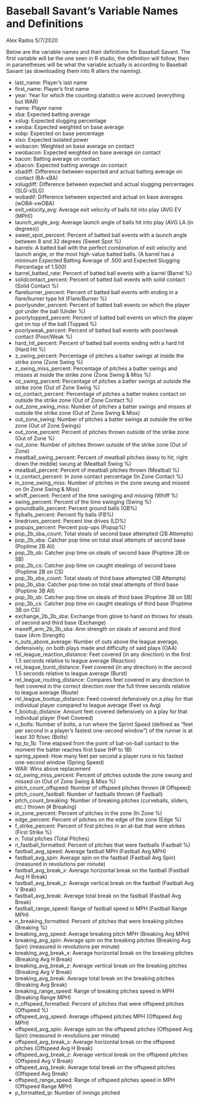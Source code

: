Baseball Savant’s Variable Names and Definitions
================
Alex Rados
5/7/2020

Below are the variable names and their definitions for Baseball Savant.
The first variable will be the one seen in R studio, the definition will
follow, then in paranetheses will be what the variable actually is
according to Baseball Savant (as downloading them into R alters the
naming).

  - last\_name: Player’s last name
  - first\_name: Player’s first name
  - year: Year for which the counting statistics were accrued
    (everything but WAR)
  - name: Player name
  - xba: Expected batting average
  - xslug: Expected slugging percentage
  - xwoba: Expected weighted on base average
  - xobp: Expected on base percentage
  - xiso: Expected isolated power
  - wobacon: Weighted on base average on contact
  - xwobacon: Expected weighted on base average on contact
  - bacon: Batting average on contact
  - xbacon: Expected batting average on contact
  - xbadiff: Difference between expected and actual batting average on
    contact (BA-xBA)
  - xslugdiff: Difference between expected and actual slugging
    percentages (SLG-xSLG)
  - wobadif: Difference between expected and actual on base averages
    (wOBA-xwOBA)
  - exit\_velocity\_avg: Average exit velocity of balls hit into play
    (AVG EV (MPH))
  - launch\_angle\_avg: Average launch angle of balls hit into play (AVG
    LA (in degrees))
  - sweet\_spot\_percent: Percent of batted ball events with a launch
    angle between 8 and 32 degrees (Sweet Spot %)
  - barrels: A batted ball with the perfect combination of exit velocity
    and launch angle, or the most high-value batted balls. (A barrel has
    a minimum Expected Batting Average of .500 and Expected Slugging
    Percentage of 1.500)
  - barrel\_batted\_rate: Percent of batted ball events with a barrel
    (Barrel %)
  - solidcontact\_percent: Percent of batted ball events with solid
    contact (Solid Contact %)
  - flareburner\_percent: Percent of batted ball events with ending in a
    flare/burner type hit (Flare/Burner %)
  - poorlyunder\_percent: Percent of batted ball events on which the
    player got under the ball (Under %)
  - poorlytopped\_percent: Percent of batted ball events on which the
    player got on top of the ball (Topped %)
  - poorlyweak\_percent: Percent of batted ball events with poor/weak
    contact (Poor/Weak %)
  - hard\_hit\_percent: Percent of batted ball events ending with a hard
    hit (Hard Hit %)
  - z\_swing\_percent: Percentage of pitches a batter swings at inside
    the strike zone (Zone Swing %)
  - z\_swing\_miss\_percent: Percentage of pitches a batter swings and
    misses at inside the strike zone (Zone Swing & Miss %)
  - oz\_swing\_percent: Percentage of pitches a batter swings at outside
    the strike zone (Out of Zone Swing %)
  - oz\_contact\_percent: Percentage of pitches a batter makes contact
    on outside the strike zone (Out of Zone Contact %)
  - out\_zone\_swing\_miss: Number of pitches a batter swings and misses
    at outside the strike zone (Out of Zone Swing & Miss)
  - out\_zone\_swing: Number of pitches a batter swings at outside the
    strike zone (Out of Zone Swings)
  - out\_zone\_percent: Percent of pitches thrown outside of the strike
    zone (Out of Zone %)
  - out\_zone: Number of pitches thrown outside of the strike zone (Out
    of Zone)
  - meatball\_swing\_percent: Percent of meatball pitches (easy to hit,
    right down the middle) swung at (Meatball Swing %)
  - meatball\_percent: Percent of meatball pitches thrown (Meatball %)
  - iz\_contact\_percent: In zone contact percentage (In Zone Contact %)
  - in\_zone\_swing\_miss: Number of pitches in the zone swung and
    missed on (In Zone Swing & Miss)
  - whiff\_percent: Percent of the time swinging and missing (Whiff %)
  - swing\_percent: Percent of the time swinging (Swing %)
  - groundballs\_percent: Percent ground balls (GB%)
  - flyballs\_percent: Percent fly balls (FB%)
  - linedrives\_percent: Percent line drives (LD%)
  - popups\_percent: Percent pop-ups (Popup%)
  - pop\_2b\_sba\_count: Total steals of second base attempted (2B
    Attempts)
  - pop\_2b\_sba: Catcher pop time on total steal attempts of second
    base (Poptime 2B All)
  - pop\_2b\_sb: Catcher pop time on steals of second base (Poptime 2B
    on SB)
  - pop\_2b\_cs: Catcher pop time on caught stealings of second base
    (Poptime 2B on CS)
  - pop\_3b\_sba\_count: Total steals of third base attempted (3B
    Attempts)
  - pop\_3b\_sba: Catcher pop time on total steal attempts of third base
    (Poptime 3B All)
  - pop\_3b\_sb: Catcher pop time on steals of third base (Poptime 3B on
    SB)
  - pop\_3b\_cs: Catcher pop time on caught stealings of third base
    (Poptime 3B on CS)
  - exchange\_2b\_3b\_sba: Exchange from glove to hand on throws for
    steals of second and third base (Exchange)
  - maxeff\_arm\_2b\_3b\_sba: Arm strength on steals of second and third
    base (Arm Strength)
  - n\_outs\_above\_average: Number of outs above the league average,
    defensively, on both plays made and difficulty of said plays (OAA)
  - rel\_league\_reaction\_distance: Feet covered (in any direction) in
    the first 1.5 seconds relative to league average (Reaction)
  - rel\_league\_burst\_distance: Feet covered (in any direction) in the
    second 1.5 seconds relative to league average (Burst)
  - rel\_league\_routing\_distance: Compares feet covered in any
    direction to feet covered in the correct direction over the full
    three seconds relative to league average (Route)
  - rel\_league\_bootup\_distance: Feed covered defensively on a play
    for that individual player compared to league average (Feet vs Avg)
  - f\_bootup\_distance: Amount feet covered defensively on a play for
    that individual player (Feet Covered)
  - n\_bolts: Number of bolts, a run where the Sprint Speed (defined as
    “feet per second in a player’s fastest one-second window”) of the
    runner is at least 30 ft/sec (Bolts)
  - hp\_to\_1b: Time elapsed from the point of bat-on-ball contact to
    the moment the batter reaches first base (HP to 1B)
  - spring\_speed: How many feet per second a player runs in his fastest
    one-second window (Spring Speed)
  - WAR: Wins above replacement
  - oz\_swing\_miss\_percent: Percent of pitches outside the zone swung
    and missed on (Out of Zone Swing & Miss %)
  - pitch\_count\_offspeed: Number of offspeed pitches thrown (\#
    Offspeed)
  - pitch\_count\_fastball: Number of fastballs thrown (\# Fastball)
  - pitch\_count\_breaking: Number of breaking pitches (curveballs,
    sliders, etc.) thrown (\# Breaking)
  - in\_zone\_percent: Percent of pitches in the zone (In Zone %)
  - edge\_percent: Percent of pitches on the edge of the zone (Edge %)
  - f\_strike\_percent: Percent of first pitches in an at-bat that were
    strikes (First Strike %)
  - n: Total pitches (Total Pitches)
  - n\_fastball\_formatted: Percent of pitches that were fastballs
    (Fastball %)
  - fastball\_avg\_speed: Average fastball MPH (Fastball Avg MPH)
  - fastball\_avg\_spin: Average spin on the fastball (Fastball Avg
    Spin) (measured in revolutions per minute)
  - fastball\_avg\_break\_x: Average horizontal break on the fastball
    (Fastball Avg H Break)
  - fastball\_avg\_break\_z: Average vertical break on the fastball
    (Fastball Avg V Break)
  - fastball\_avg\_break: Average total break on the fastball (Fastball
    Avg Break)
  - fastball\_range\_speed: Range of fastball speed in MPH (Fastball
    Range MPH)
  - n\_breaking\_formatted: Percent of pitches that were breaking
    pitches (Breaking %)
  - breaking\_avg\_speed: Average breaking pitch MPH (Breaking Avg MPH)
  - breaking\_avg\_spin: Average spin on the breaking pitches (Breaking
    Avg Spin) (measured in revolutions per minute)
  - breaking\_avg\_break\_x: Average horizontal break on the breaking
    pitches (Breaking Avg H Break)
  - breaking\_avg\_break\_z: Average vertical break on the breaking
    pitches (Breaking Avg V Break)
  - breaking\_avg\_break: Average total break on the breaking pitches
    (Breaking Avg Break)
  - breaking\_range\_speed: Range of breaking pitches speed in MPH
    (Breaking Range MPH)
  - n\_offspeed\_formatted: Percent of pitches that were offspeed
    pitches (Offspeed %)
  - offspeed\_avg\_speed: Average offspeed pitches MPH (Offspeed Avg
    MPH)
  - offspeed\_avg\_spin: Average spin on the offspeed pitches (Offspeed
    Avg Spin) (measured in revolutions per minute)
  - offspeed\_avg\_break\_x: Average horizontal break on the offspeed
    pitches (Offspeed Avg H Break)
  - offspeed\_avg\_break\_z: Average vertical break on the offspeed
    pitches (Offspeed Avg V Break)
  - offspeed\_avg\_break: Average total break on the offspeed pitches
    (Offspeed Avg Break)
  - offspeed\_range\_speed: Range of offspeed pitches speed in MPH
    (Offspeed Range MPH)
  - p\_formatted\_ip: Number of innings pitched
